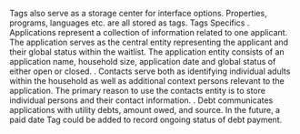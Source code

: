 Tags also serve as a storage center for interface options. Properties, programs, languages etc. are all stored as tags.
Tags Specifics
.	Applications represent a collection of information related to one applicant. The application serves as the central entity representing the applicant and their global status within the waitlist. The application entity consists of an application name, household size, application date and global status of either open or closed. 
.	Contacts serve both as identifying individual adults within the household as well as additional context persons relevant to the application.  The primary reason to use the contacts entity is to store individual persons and their contact information.
.	Debt communicates applications with utility debts, amount owed, and source.  In the future, a paid date Tag could be added to record ongoing status of debt payment.
